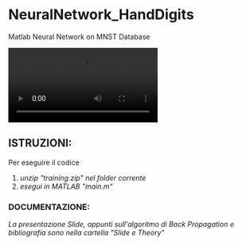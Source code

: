 # NeuralNetwork_HandDigits
Matlab Neural Network on MNST Database

<video controls src="Neural Network handwritten digits.mp4" title="Title"></video>

## ISTRUZIONI:
Per eseguire il codice

1. _unzip "training.zip" nel folder corrente_
2. _esegui in MATLAB "main.m"_

### DOCUMENTAZIONE:

_La presentazione Slide, appunti sull'algoritmo di Back Propagation
e bibliografia sono nella cartella "Slide e Theory"_
